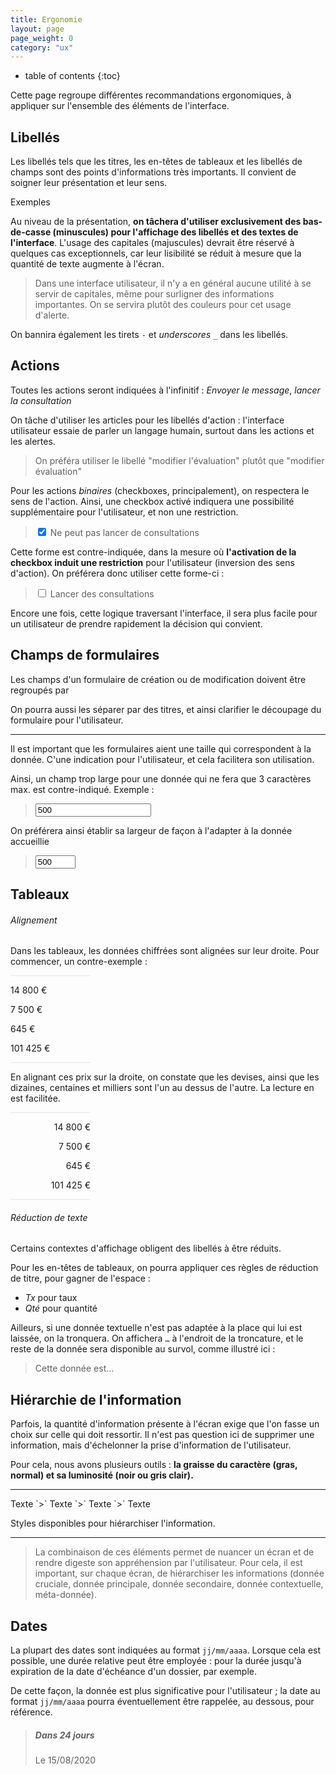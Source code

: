 ```yaml
---
title: Ergonomie
layout: page
page_weight: 0
category: "ux"
---
```

* table of contents
{:toc}

Cette page regroupe différentes recommandations ergonomiques, à appliquer sur l'ensemble des éléments de l'interface.

## Libellés ##

Les libellés tels que les titres, les en-têtes de tableaux et les libellés de champs sont des points d'informations très importants. Il convient de soigner leur présentation et leur sens.

Exemples

Au niveau de la présentation, **on tâchera d'utiliser exclusivement des bas-de-casse (minuscules) pour l'affichage des libellés et des textes de l'interface**. L'usage des capitales (majuscules) devrait être réservé à quelques cas exceptionnels, car leur lisibilité se réduit à mesure que la quantité de texte augmente à l'écran. 

> Dans une interface utilisateur, il n'y a en général aucune utilité à se servir de capitales, même pour surligner des informations importantes. On se servira plutôt des couleurs pour cet usage d'alerte.

On bannira également les tirets `-` et *underscores* `_` dans les libellés.

## Actions ##

Toutes les actions seront indiquées à l'infinitif : *Envoyer le message*, *lancer la consultation*

On tâche d'utiliser les articles pour les libellés d'action : l'interface utilisateur essaie de parler un langage humain, surtout dans les actions et les alertes. 
> On préféra utiliser le libellé "modifier l'évaluation" plutôt que "modifier évaluation"

Pour les actions *binaires* (checkboxes, principalement), on respectera le sens de l'action. Ainsi, une checkbox activé indiquera une possibilité supplémentaire pour l'utilisateur, et non une restriction.

> <div class="form-check"><input class="form-check-input" type="checkbox" value="" id="defaultCheck1" checked><label class="form-check-label" for="defaultCheck1">   Ne peut pas lancer de consultations</label></div>

Cette forme est contre-indiquée, dans la mesure où **l'activation de la checkbox induit une restriction** pour l'utilisateur (inversion des sens d'action). On préférera donc utiliser cette forme-ci :

> <div class="form-check"><input class="form-check-input" type="checkbox" value="" id="defaultCheck1"><label class="form-check-label" for="defaultCheck1">   Lancer des consultations</label></div>

Encore une fois, cette logique traversant l'interface, il sera plus facile pour un utilisateur de prendre rapidement la décision qui convient.

## Champs de formulaires ##

Les champs d'un formulaire de création ou de modification doivent être regroupés par 

On pourra aussi les séparer par des titres, et ainsi clarifier le découpage du formulaire pour l'utilisateur.

<hr/>

Il est important que les formulaires aient une taille qui correspondent à la donnée. C'une indication pour l'utilisateur, et cela facilitera son utilisation.

Ainsi, un champ trop large pour une donnée qui ne fera que 3 caractères max. est contre-indiqué. Exemple :
> <input class="form-control" type="text" value="500">

On préférera ainsi établir sa largeur de façon à l'adapter à la donnée accueillie
> <input class="form-control" type="text" value="500" style="width: 4rem;">




## Tableaux ##

###### Alignement ######

Dans les tableaux, les données chiffrées sont alignées sur leur droite. Pour commencer, un contre-exemple :

<div class="pt-2 pb-2 mb-3" style="text-align:left; border-top: 1px solid #e8e8e8; border-bottom: 1px solid #e8e8e8; width: 8rem;">
	<p>14 800 €</p>
	<p>7 500 €</p>
	<p>645 €</p>
	<p>101 425 €</p>
</div>

En alignant ces prix sur la droite, on constate que les devises, ainsi que les dizaines, centaines et milliers sont l'un au dessus de l'autre. La lecture en est facilitée.

<div class="pt-2 pb-2 mb-3" style="text-align:right; border-top: 1px solid #e8e8e8; border-bottom: 1px solid #e8e8e8; width: 8rem;">
	<p>14 800 €</p>
	<p>7 500 €</p>
	<p>645 €</p>
	<p>101 425 €</p>
</div>

###### Réduction de texte ######

Certains contextes d'affichage obligent des libellés à être réduits.

Pour les en-têtes de tableaux, on pourra appliquer ces règles de réduction de titre, pour gagner de l'espace :
  - *Tx* pour taux
  - *Qté* pour quantité
  
Ailleurs, si une donnée textuelle n'est pas adaptée à la place qui lui est laissée, on la tronquera. On affichera `…` à l'endroit de la troncature, et le reste de la donnée sera disponible au survol, comme illustré ici :

> <p data-toggle="tooltip" data-placement="top" title="Cette donnée est tronquée car elle est trop longue" style="width: 9rem;">Cette donnée est…</p>

<script>$(function () {
  $('[data-toggle="tooltip"]').tooltip()
})</script>

## Hiérarchie de l'information ##

Parfois, la quantité d'information présente à l'écran exige que l'on fasse un choix sur celle qui doit ressortir. Il n'est pas question ici de supprimer une information, mais d'échelonner la prise d'information de l'utilisateur.

Pour cela, nous avons plusieurs outils : **la graisse du caractère (gras, normal) et sa luminosité (noir ou gris clair).**

<hr/>
<span class="text-muted">Texte</span> `>` <span class="font-weight-bold text-muted">Texte</span> `>` <span>Texte</span> `>` <span class="font-weight-bold">Texte</span>
<p class="small text-muted">Styles disponibles pour hiérarchiser l'information.</p>
<hr/>


> La combinaison de ces éléments permet de nuancer un écran et de rendre digeste son appréhension par l'utilisateur.
> Pour cela, il est important, sur chaque écran, de hiérarchiser les informations (donnée cruciale, donnée principale, donnée secondaire, donnée contextuelle, méta-donnée).



## Dates ##
La plupart des dates sont indiquées au format `jj/mm/aaaa`. 
Lorsque cela est possible, une durée relative peut être employée : pour la durée jusqu'à expiration de la date d'échéance d'un dossier, par exemple.

De cette façon, la donnée est plus significative pour l'utilisateur ; la date au format `jj/mm/aaaa` pourra éventuellement être rappelée, au dessous, pour référence.

> <h5>Dans 24 jours</h5>
> <p class="small text-muted">Le 15/08/2020</p>
